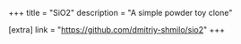 +++
title = "SiO2"
description = "A simple powder toy clone"

[extra]
link = "https://github.com/dmitriy-shmilo/sio2"
+++
